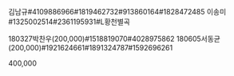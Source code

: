 김남규#4109886966#1819462732#913860164#1828472485
이송미#1325002514#2361195931#L황천별곡

180327박찬우(200,000)#1518819070#4028975862
180605서동균(200,000)#1921624661#1891324787#1592696261

400,000

